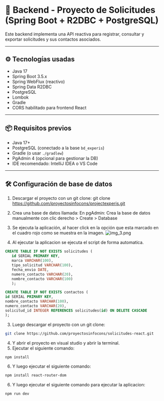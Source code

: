 # 🧠 Backend - Proyecto de Solicitudes (Spring Boot + R2DBC + PostgreSQL)

Este backend implementa una API reactiva para registrar, consultar y exportar solicitudes y sus contactos asociados.

---

## ⚙️ Tecnologías usadas

- Java 17
- Spring Boot 3.5.x
- Spring WebFlux (reactivo)
- Spring Data R2DBC
- PostgreSQL
- Lombok
- Gradle
- CORS habilitado para frontend React

---

## 📦 Requisitos previos

- Java 17+
- PostgreSQL (conectado a la base `bd_experis`)
- Gradle (o usar `./gradlew`)
- PgAdmin 4 (opcional para gestionar la DB)
- IDE recomendado: IntelliJ IDEA o VS Code

---

## 🛠️ Configuración de base de datos

1. Descargar el proyecto con un git clone:
git clone https://github.com/proyectosinfocons/projectexperis.git
2. Crea una base de datos llamada:
   En pgAdmin:
   Crea la base de datos manualmente con clic derecho > Create > Database
3. Se ejecuta la aplicación, al hacer click en la opción que esta marcado en el cuadro rojo como se muestra en la imagen.
![img_3.png](img_3.png)

2. Al ejecutar la aplicacion se ejecuta el script de forma automatica.
```sql  
CREATE TABLE IF NOT EXISTS solicitudes (
   id SERIAL PRIMARY KEY,
   marca VARCHAR(100),
   tipo_solicitud VARCHAR(100),
   fecha_envio DATE,
   numero_contacto VARCHAR(20),
   nombre_contacto VARCHAR(100)
   );

CREATE TABLE IF NOT EXISTS contactos (
id SERIAL PRIMARY KEY,
nombre_contacto VARCHAR(100),
numero_contacto VARCHAR(20),
solicitud_id INTEGER REFERENCES solicitudes(id) ON DELETE CASCADE
);
```
3. Luego descargar el proyecto con un git clone:
```bash
git clone https://github.com/proyectosinfocons/solicitudes-react.git
```
4. Y abrir el proyecto en visual studio y abrir la terminal.
5. Ejecutar el siguiente comando:
```bash   
npm install
```
6. Y luego ejecutar el siguiente comando:
```bash 
npm install react-router-dom
```
6. Y luego ejecutar el siguiente comando para ejecutar la aplicacion:
```bash 
npm run dev
```